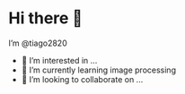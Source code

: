 # Hi there 👋
I’m @tiago2820

- 👀 I’m interested in ...
- 🌱 I’m currently learning image processing
- 💞️ I’m looking to collaborate on ...

<!---
tiago2820/tiago2820 is a ✨ special ✨ repository because its `README.md` (this file) appears on your GitHub profile.
You can click the Preview link to take a look at your changes.
--->
